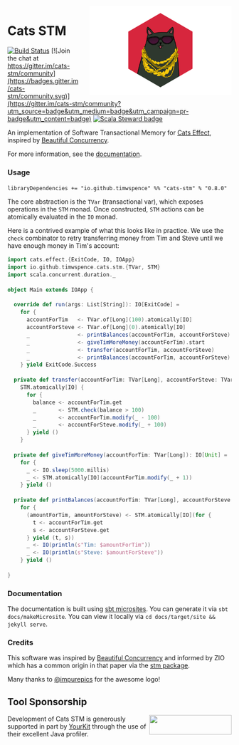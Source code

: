 <img align="right" src="docs/src/main/resources/microsite/img/impure-logo.png" height="200px" style="padding-left: 20px"/>

# Cats STM
[![Build Status](https://github.com/TimWSpence/cats-stm/workflows/Continuous%20Integration/badge.svg)](https://github.com/TimWSpence/cats-stm/actions?query=workflow%3A%22Continuous+Integration%22)
[![Join the chat at https://gitter.im/cats-stm/community](https://badges.gitter.im/cats-stm/community.svg)](https://gitter.im/cats-stm/community?utm_source=badge&utm_medium=badge&utm_campaign=pr-badge&utm_content=badge) [![Scala Steward badge](https://img.shields.io/badge/Scala_Steward-helping-blue.svg?style=flat&logo=data:image/png;base64,iVBORw0KGgoAAAANSUhEUgAAAA4AAAAQCAMAAAARSr4IAAAAVFBMVEUAAACHjojlOy5NWlrKzcYRKjGFjIbp293YycuLa3pYY2LSqql4f3pCUFTgSjNodYRmcXUsPD/NTTbjRS+2jomhgnzNc223cGvZS0HaSD0XLjbaSjElhIr+AAAAAXRSTlMAQObYZgAAAHlJREFUCNdNyosOwyAIhWHAQS1Vt7a77/3fcxxdmv0xwmckutAR1nkm4ggbyEcg/wWmlGLDAA3oL50xi6fk5ffZ3E2E3QfZDCcCN2YtbEWZt+Drc6u6rlqv7Uk0LdKqqr5rk2UCRXOk0vmQKGfc94nOJyQjouF9H/wCc9gECEYfONoAAAAASUVORK5CYII=)](https://scala-steward.org)

An implementation of Software Transactional Memory for [Cats Effect](https://typelevel.org/cats-effect/), inspired by
[Beautiful Concurrency](https://www.microsoft.com/en-us/research/wp-content/uploads/2016/02/beautiful.pdf).

For more information, see the [documentation](https://timwspence.github.io/cats-stm/).


### Usage

`libraryDependencies += "io.github.timwspence" %% "cats-stm" % "0.8.0"`

The core abstraction is the `TVar` (transactional var), which exposes operations in the
`STM` monad. Once constructed, `STM` actions can be atomically evaluated in the `IO`
monad.

Here is a contrived example of what this looks like in practice. We use the
`check` combinator to retry transferring money from Tim and Steve until we have
enough money in Tim's account:

```scala
import cats.effect.{ExitCode, IO, IOApp}
import io.github.timwspence.cats.stm.{TVar, STM}
import scala.concurrent.duration._

object Main extends IOApp {

  override def run(args: List[String]): IO[ExitCode] =
    for {
      accountForTim   <- TVar.of[Long](100).atomically[IO]
      accountForSteve <- TVar.of[Long](0).atomically[IO]
      _               <- printBalances(accountForTim, accountForSteve)
      _               <- giveTimMoreMoney(accountForTim).start
      _               <- transfer(accountForTim, accountForSteve)
      _               <- printBalances(accountForTim, accountForSteve)
    } yield ExitCode.Success

  private def transfer(accountForTim: TVar[Long], accountForSteve: TVar[Long]): IO[Unit] =
    STM.atomically[IO] {
      for {
        balance <- accountForTim.get
        _       <- STM.check(balance > 100)
        _       <- accountForTim.modify(_ - 100)
        _       <- accountForSteve.modify(_ + 100)
      } yield ()
    }

  private def giveTimMoreMoney(accountForTim: TVar[Long]): IO[Unit] =
    for {
      _ <- IO.sleep(5000.millis)
      _ <- STM.atomically[IO](accountForTim.modify(_ + 1))
    } yield ()

  private def printBalances(accountForTim: TVar[Long], accountForSteve: TVar[Long]): IO[Unit] =
    for {
      (amountForTim, amountForSteve) <- STM.atomically[IO](for {
        t <- accountForTim.get
        s <- accountForSteve.get
      } yield (t, s))
      _ <- IO(println(s"Tim: $amountForTim"))
      _ <- IO(println(s"Steve: $amountForSteve"))
    } yield ()

}
```

### Documentation

The documentation is built using [sbt microsites](https://47deg.github.io/sbt-microsites/). You
can generate it via `sbt docs/makeMicrosite`. You can view it locally via `cd docs/target/site && jekyll serve`.

### Credits

This software was inspired by [Beautiful Concurrency](https://www.microsoft.com/en-us/research/wp-content/uploads/2016/02/beautiful.pdf) and informed by ZIO which has a common origin in that paper via the [stm package](http://hackage.haskell.org/package/stm).

Many thanks to [@impurepics](https://twitter.com/impurepics) for the awesome logo!

## Tool Sponsorship

<img width="185px" height="44px" align="right" src="https://www.yourkit.com/images/yklogo.png"/>Development of Cats STM is generously supported in part by [YourKit](https://www.yourkit.com) through the use of their excellent Java profiler.
